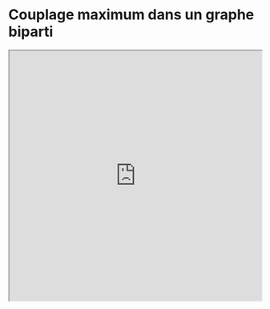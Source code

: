 # Couplage maximum dans un graphe biparti
<iframe src=https://mozilla.github.io/pdf.js/web/viewer.html?file=https://raw.githubusercontent.com/fortierq/cours/main/graphe/couplage/cours/couplage.pdf#zoom=page-fit&pagemode=none height=500 width=100% allowfullscreen></iframe>